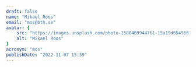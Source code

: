```yaml
---
draft: false
name: "Mikael Roos"
email: "mos@bth.se"
avatar: {
    src: "https://images.unsplash.com/photo-1580489944761-15a19d654956?&fit=crop&w=280",
    alt: "Mikael Roos"
}
acronym: "mos"
publishDate: "2022-11-07 15:39"
---
```

